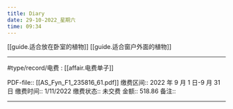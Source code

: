 ```yaml
---
title: Diary
date: 29-10-2022_星期六
time: 09:34
---
```



[[guide.适合放在卧室的植物]]
[[guide.适合窗户外面的植物]]


***
#type/record/电费 : [[affair.电费单子]]

PDF-file:: [[AS_Fyn_F1_235816_61.pdf]] 
缴费区间:: 2022 年 9 月 1 日-9 月 31 日
缴费时间:: 1/11/2022
缴费状态:: 未交费
金额:: 518.86
备注:: 
***